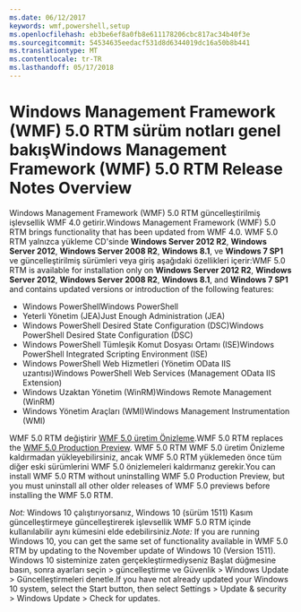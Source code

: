 ```yaml
---
ms.date: 06/12/2017
keywords: wmf,powershell,setup
ms.openlocfilehash: eb3be6ef8a0fb8e611178206cbc817ac34b40f3e
ms.sourcegitcommit: 54534635eedacf531d8d6344019dc16a50b8b441
ms.translationtype: MT
ms.contentlocale: tr-TR
ms.lasthandoff: 05/17/2018
---
```

# <a name="windows-management-framework-wmf-50-rtm-release-notes-overview"></a><span data-ttu-id="66b5c-102">Windows Management Framework (WMF) 5.0 RTM sürüm notları genel bakış</span><span class="sxs-lookup"><span data-stu-id="66b5c-102">Windows Management Framework (WMF) 5.0 RTM Release Notes Overview</span></span>

<span data-ttu-id="66b5c-103">Windows Management Framework (WMF) 5.0 RTM güncelleştirilmiş işlevsellik WMF 4.0 getirir.</span><span class="sxs-lookup"><span data-stu-id="66b5c-103">Windows Management Framework (WMF) 5.0 RTM brings functionality that has been updated from WMF 4.0.</span></span> <span data-ttu-id="66b5c-104">WMF 5.0 RTM yalnızca yükleme CD'sinde **Windows Server 2012 R2**, **Windows Server 2012**, **Windows Server 2008 R2**, **Windows 8.1**, ve **Windows 7 SP1** ve güncelleştirilmiş sürümleri veya giriş aşağıdaki özellikleri içerir:</span><span class="sxs-lookup"><span data-stu-id="66b5c-104">WMF 5.0 RTM is available for installation only on **Windows Server 2012 R2**, **Windows Server 2012**, **Windows Server 2008 R2**, **Windows 8.1**, and **Windows 7 SP1** and contains updated versions or introduction of the following features:</span></span>

- <span data-ttu-id="66b5c-105">Windows PowerShell</span><span class="sxs-lookup"><span data-stu-id="66b5c-105">Windows PowerShell</span></span>
- <span data-ttu-id="66b5c-106">Yeterli Yönetim (JEA)</span><span class="sxs-lookup"><span data-stu-id="66b5c-106">Just Enough Administration (JEA)</span></span>
- <span data-ttu-id="66b5c-107">Windows PowerShell Desired State Configuration (DSC)</span><span class="sxs-lookup"><span data-stu-id="66b5c-107">Windows PowerShell Desired State Configuration (DSC)</span></span>
- <span data-ttu-id="66b5c-108">Windows PowerShell Tümleşik Komut Dosyası Ortamı (ISE)</span><span class="sxs-lookup"><span data-stu-id="66b5c-108">Windows PowerShell Integrated Scripting Environment (ISE)</span></span>
- <span data-ttu-id="66b5c-109">Windows PowerShell Web Hizmetleri (Yönetim OData IIS uzantısı)</span><span class="sxs-lookup"><span data-stu-id="66b5c-109">Windows PowerShell Web Services (Management OData IIS Extension)</span></span>
- <span data-ttu-id="66b5c-110">Windows Uzaktan Yönetim (WinRM)</span><span class="sxs-lookup"><span data-stu-id="66b5c-110">Windows Remote Management (WinRM)</span></span>
- <span data-ttu-id="66b5c-111">Windows Yönetim Araçları (WMI)</span><span class="sxs-lookup"><span data-stu-id="66b5c-111">Windows Management Instrumentation (WMI)</span></span>

<span data-ttu-id="66b5c-112">WMF 5.0 RTM değiştirir [WMF 5.0 üretim Önizleme](http://blogs.msdn.com/b/powershell/archive/2015/08/31/windows-management-framework-5-0-production-preview-is-now-available.aspx).</span><span class="sxs-lookup"><span data-stu-id="66b5c-112">WMF 5.0 RTM replaces the [WMF 5.0 Production Preview](http://blogs.msdn.com/b/powershell/archive/2015/08/31/windows-management-framework-5-0-production-preview-is-now-available.aspx).</span></span> <span data-ttu-id="66b5c-113">WMF 5.0 RTM WMF 5.0 üretim Önizleme kaldırmadan yükleyebilirsiniz, ancak WMF 5.0 RTM yüklemeden önce tüm diğer eski sürümlerini WMF 5.0 önizlemeleri kaldırmanız gerekir.</span><span class="sxs-lookup"><span data-stu-id="66b5c-113">You can install WMF 5.0 RTM without uninstalling WMF 5.0 Production Preview, but you must uninstall all other older releases of WMF 5.0 previews before installing the WMF 5.0 RTM.</span></span>

<span data-ttu-id="66b5c-114">*Not:* Windows 10 çalıştırıyorsanız, Windows 10 (sürüm 1511) Kasım güncelleştirmeye güncelleştirerek işlevsellik WMF 5.0 RTM içinde kullanılabilir aynı kümesini elde edebilirsiniz.</span><span class="sxs-lookup"><span data-stu-id="66b5c-114">*Note:* If you are running Windows 10, you can get the same set of functionality available in WMF 5.0 RTM by updating to the November update of Windows 10 (Version 1511).</span></span> <span data-ttu-id="66b5c-115">Windows 10 sisteminize zaten gerçekleştirmediyseniz Başlat düğmesine basın, sonra ayarları seçin > güncelleştirme ve Güvenlik > Windows Update > Güncelleştirmeleri denetle.</span><span class="sxs-lookup"><span data-stu-id="66b5c-115">If you have not already updated your Windows 10 system, select the Start button, then select Settings > Update & security > Windows Update > Check for updates.</span></span>
